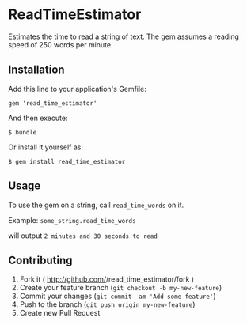 # ReadTimeEstimator

Estimates the time to read a string of text. The gem assumes a reading speed of 250 words per minute.

## Installation

Add this line to your application's Gemfile:

    gem 'read_time_estimator'

And then execute:

    $ bundle

Or install it yourself as:

    $ gem install read_time_estimator

## Usage

To use the gem on a string, call `read_time_words` on it.

Example:
`some_string.read_time_words`

will output
`2 minutes and 30 seconds to read`

## Contributing

1. Fork it ( http://github.com/<my-github-username>/read_time_estimator/fork )
2. Create your feature branch (`git checkout -b my-new-feature`)
3. Commit your changes (`git commit -am 'Add some feature'`)
4. Push to the branch (`git push origin my-new-feature`)
5. Create new Pull Request
